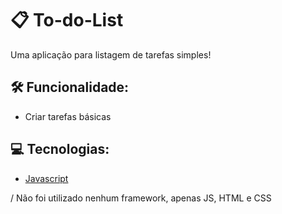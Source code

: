 # 📋 To-do-List

Uma aplicação para listagem de tarefas simples!

## 🛠 Funcionalidade:

- Criar tarefas básicas

## 💻 Tecnologias:

- [Javascript](https://developer.mozilla.org/pt-BR/docs/Web/JavaScript)

/ Não foi utilizado nenhum framework, apenas JS, HTML e CSS
